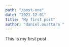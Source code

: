 ```yaml
---
path: "/post-one"
date: "2021-12-01"
title: "My first post"
author: "daniel.ouattara "
---
```


This is my first post